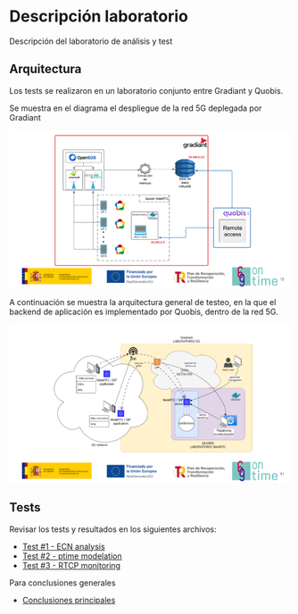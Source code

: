 # Descripción laboratorio

Descripción del laboratorio de análisis y test

## Arquitectura

Los tests se realizaron en un laboratorio conjunto entre Gradiant y Quobis.

Se muestra en el diagrama el despliegue de la red 5G deplegada por Gradiant

![lab_description-gradiant](<img/6GONTIME-lab_description-gradiant.png>)

A continuación se muestra la arquitectura general de testeo, en la que el backend de aplicación es implementado por Quobis, dentro de la red 5G.

![lab_description](<img/6GONTIME-lab_description.png>)

## Tests

Revisar los tests y resultados en los siguientes archivos:

* [Test #1 - ECN analysis](test_1_ecn.md)
* [Test #2 - ptime modelation](test_2_ptime.md)
* [Test #3 - RTCP monitoring](test_3_rtcp.md)

Para conclusiones generales

* [Conclusiones principales](tests-results.md)
